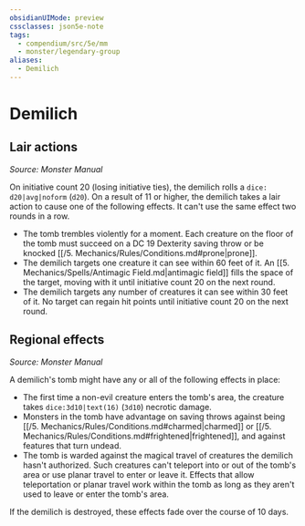 ```yaml
---
obsidianUIMode: preview
cssclasses: json5e-note
tags:
  - compendium/src/5e/mm
  - monster/legendary-group
aliases:
  - Demilich
---
```

# Demilich

## Lair actions
_Source: Monster Manual_

On initiative count 20 (losing initiative ties), the demilich rolls a `dice: d20|avg|noform` (`d20`). On a result of 11 or higher, the demilich takes a lair action to cause one of the following effects. It can't use the same effect two rounds in a row.

- The tomb trembles violently for a moment. Each creature on the floor of the tomb must succeed on a DC 19 Dexterity saving throw or be knocked [[/5. Mechanics/Rules/Conditions.md#prone|prone]].  
- The demilich targets one creature it can see within 60 feet of it. An [[5. Mechanics/Spells/Antimagic Field.md|antimagic field]] fills the space of the target, moving with it until initiative count 20 on the next round.  
- The demilich targets any number of creatures it can see within 30 feet of it. No target can regain hit points until initiative count 20 on the next round.  

## Regional effects
_Source: Monster Manual_

A demilich's tomb might have any or all of the following effects in place:

- The first time a non-evil creature enters the tomb's area, the creature takes `dice:3d10|text(16)` (`3d10`) necrotic damage.  
- Monsters in the tomb have advantage on saving throws against being [[/5. Mechanics/Rules/Conditions.md#charmed|charmed]] or [[/5. Mechanics/Rules/Conditions.md#frightened|frightened]], and against features that turn undead.  
- The tomb is warded against the magical travel of creatures the demilich hasn't authorized. Such creatures can't teleport into or out of the tomb's area or use planar travel to enter or leave it. Effects that allow teleportation or planar travel work within the tomb as long as they aren't used to leave or enter the tomb's area.  

If the demilich is destroyed, these effects fade over the course of 10 days.

